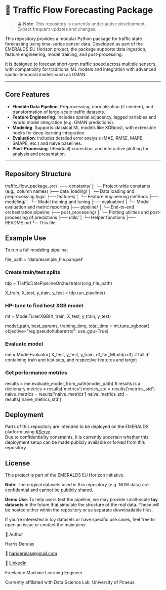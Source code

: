 #  🚦 Traffic Flow Forecasting Package
> ⚠️ **Note**: This repository is currently under active development. Expect frequent updates and changes.

This repository provides a modular Python package for traffic state forecasting using time-series sensor data. Developed as part of the EMERALDS EU Horizon project, the package supports data ingestion, feature engineering, model training, and post-processing.

It is designed to forecast short-term traffic speed across multiple sensors, with compatibility for traditional ML models and integration with advanced spatio-temporal models such as GMAN.

---

## Core Features

- **Flexible Data Pipeline**: Preprocessing, normalization (if needed), and transformation of large-scale traffic datasets.
- **Feature Engineering**: Includes spatial adjacency, lagged variables and hybrid model integration (e.g. GMAN predictions).
- **Modeling**: Supports classical ML models like XGBoost, with extensible hooks for deep learning integration.
- **Evaluation**: Includes detailed error analysis (MAE, RMSE, MAPE, SMAPE, etc.) and naive baselines.
- **Post-Processing**: (Residual) correction, and interactive plotting for analysis and presentation.

---

## Repository Structure

traffic_flow_package_src/
├── constants/
│   └─ Project-wide constants (e.g., column names)
├── data_loading/
│   └─ Data loading and preprocessing logic
├── features/
│   └─ Feature engineering methods
├── modeling/
│   └─ Model training and tuning
├── evaluation/
│   └─ Model evaluation and metric reporting
├── pipeline/
│   └─ End-to-end orchestration pipeline
├── post_processing/
│   └─ Plotting utilities and post-processing of predictions
├── utils/
│   └─ Helper functions
├── README.md
└─ This file



##  Example Use

To run a full modeling pipeline:

file_path = 'data/example_file.parquet'

### Create train/test splits
tdp = TrafficDataPipelineOrchestrator(orig_file_path)

X_train, X_test, y_train, y_test = tdp.run_pipeline()

### HP-tune to find best XGB model
mt = ModelTunerXGB(X_train, X_test, y_train, y_test)

model_path, best_params, training_time, total_time = mt.tune_xgboost(
        objective="reg:pseudohubererror",
        use_gpu=True)

### Evaluate model
me = ModelEvaluator(
        X_test,
        y_test,
        y_train,
        df_for_ML=tdp.df)  # full df containing train and test sets, and respective features and target
    

### Get performance metrics 
results = me.evaluate_model_from_path(model_path) # results is a dictionary
metrics = results['metrics']
metrics_std = results['metrics_std']
naive_metrics = results['naive_metrics']
naive_metrics_std = results['naive_metrics_std']

##  Deployment
Parts of this repository are intended to be deployed on the EMERALDS platform using [KServe](https://github.com/kserve/kserve).  
Due to confidentiality constraints, it is currently uncertain whether this deployment setup can be made publicly available or forked from this repository.

## License

This project is part of the EMERALDS EU Horizon initiative.

**Note**: The original datasets used in this repository (e.g. NDW data) are confidential and cannot be publicly shared.

**Demo Use**: To help users test the pipeline, we may provide small-scale **toy datasets** in the future that simulate the structure of the real data. These will be hosted either within the repository or as separate downloadable files.

If you're interested in toy datasets or have specific use cases, feel free to open an issue or contact the maintainer.



👤 Author

Harris Deralas

📧 [harideralas@gmail.com](mailto:harideralas@gmail.com)

🔗 [LinkedIn](https://www.linkedin.com/in/harris-deralas)

Freelance Machine Learning Engineer

Currently affiliated with Data Science Lab, University of Piraeus

